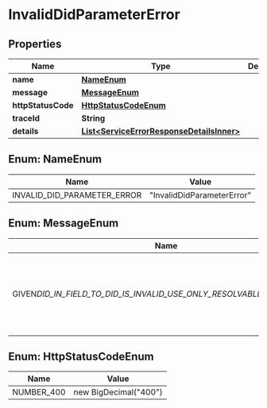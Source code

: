 # InvalidDidParameterError

## Properties

| Name               | Type                                                                                    | Description | Notes      |
| ------------------ | --------------------------------------------------------------------------------------- | ----------- | ---------- |
| **name**           | [**NameEnum**](#NameEnum)                                                               |             |            |
| **message**        | [**MessageEnum**](#MessageEnum)                                                         |             |            |
| **httpStatusCode** | [**HttpStatusCodeEnum**](#HttpStatusCodeEnum)                                           |             |            |
| **traceId**        | **String**                                                                              |             |            |
| **details**        | [**List&lt;ServiceErrorResponseDetailsInner&gt;**](ServiceErrorResponseDetailsInner.md) |             | [optional] |

## Enum: NameEnum

| Name                        | Value                                |
| --------------------------- | ------------------------------------ |
| INVALID_DID_PARAMETER_ERROR | &quot;InvalidDidParameterError&quot; |

## Enum: MessageEnum

| Name                                                                  | Value                                                                             |
| --------------------------------------------------------------------- | --------------------------------------------------------------------------------- |
| GIVEN*DID_IN_FIELD_TO_DID_IS_INVALID_USE_ONLY_RESOLVABLE_FORM_OF_DID* | &quot;Given did in field toDid is invalid. Use only resolvable form of did.&quot; |

## Enum: HttpStatusCodeEnum

| Name       | Value                           |
| ---------- | ------------------------------- |
| NUMBER_400 | new BigDecimal(&quot;400&quot;) |
